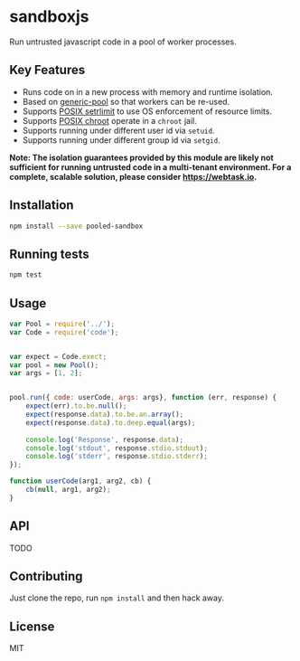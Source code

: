 # sandboxjs

Run untrusted javascript code in a pool of worker processes.

## Key Features

* Runs code on in a new process with memory and runtime isolation.
* Based on [generic-pool](https://npmjs.com/package/generic-pool) so that workers can be re-used.
* Supports [POSIX setrlimit](https://github.com/ohmu/node-posix#posixsetrlimitresource-limits) to use OS enforcement of resource limits.
* Supports [POSIX chroot](https://github.com/ohmu/node-posix#posixchrootpath) operate in a `chroot` jail.
* Supports running under different user id via `setuid`.
* Supports running under different group id via `setgid`.

**Note: The isolation guarantees provided by this module are likely not sufficient for running untrusted code in a multi-tenant environment. For a complete, scalable solution, please consider https://webtask.io.**

## Installation

```bash
npm install --save pooled-sandbox
```

## Running tests

```bash
npm test
```

## Usage


```js
var Pool = require('../');
var Code = require('code');


var expect = Code.exect;
var pool = new Pool();
var args = [1, 2];


pool.run({ code: userCode, args: args}, function (err, response) {
    expect(err).to.be.null();
    expect(response.data).to.be.an.array();
    expect(response.data).to.deep.equal(args);
    
    console.log('Response', response.data);
    console.log('stdout', response.stdio.stdout);
    console.log('stderr', response.stdio.stderr);
});

function userCode(arg1, arg2, cb) {
    cb(null, arg1, arg2);
}
```

## API

TODO

## Contributing

Just clone the repo, run `npm install` and then hack away.

## License
 
MIT

